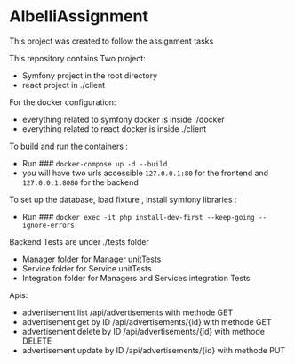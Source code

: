 # AlbelliAssignment

This project was created to follow the assignment tasks

This repository contains Two project:
- Symfony project in the root directory
- react project in ./client

For the docker configuration:
- everything related to symfony docker is inside ./docker
- everything related to react docker is inside ./client

To build and run the containers :
- Run ### `docker-compose up -d --build`
- you will have two urls accessible `127.0.0.1:80` for the frontend and `127.0.0.1:8080` for the backend

To set up the database, load fixture , install symfony libraries :
- Run ### `docker exec -it php install-dev-first --keep-going --ignore-errors`

Backend Tests are under ./tests folder
- Manager folder for Manager unitTests
- Service folder for Service unitTests
- Integration folder for Managers and Services integration Tests

Apis:
- advertisement list /api/advertisements with methode GET
- advertisement get by ID /api/advertisements/{id} with methode GET
- advertisement delete by ID /api/advertisements/{id} with methode DELETE
- advertisement update by ID /api/advertisements/{id} with methode PUT